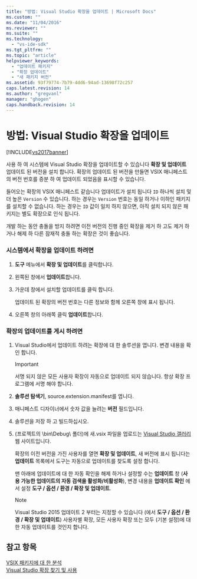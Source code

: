 ```yaml
---
title: "방법: Visual Studio 확장을 업데이트 | Microsoft Docs"
ms.custom: ""
ms.date: "11/04/2016"
ms.reviewer: ""
ms.suite: ""
ms.technology: 
  - "vs-ide-sdk"
ms.tgt_pltfrm: ""
ms.topic: "article"
helpviewer_keywords: 
  - "업데이트 패키지"
  - "확장 업데이트"
  - "새 패키지 버전"
ms.assetid: 93f79774-7b79-4dd6-94ad-13698f72c257
caps.latest.revision: 14
ms.author: "gregvanl"
manager: "ghogen"
caps.handback.revision: 14
---
```

# 방법: Visual Studio 확장을 업데이트
[!INCLUDE[vs2017banner](../code-quality/includes/vs2017banner.md)]

사용 하 여 시스템에 Visual Studio 확장을 업데이트할 수 있습니다 **확장 및 업데이트** 업데이트 된 버전을 설치 합니다. 확장의 업데이트 된 버전을 만들면 VSIX 매니페스트의 버전 번호를 증분 하 여 업데이트 되었음을 표시할 수 있습니다.  
  
 들어오는 확장의 VSIX 매니페스트 같습니다 업데이트가 설치 됩니다 `ID` 하나씩 설치 및 더 높은 `Version` 수 있습니다. 하는 경우는 `Version` 번호는 동일 하거나 이하인 패키지를 설치할 수 없습니다. 하는 경우는 `ID` 값이 일치 하지 않으면, 아직 설치 되지 않은 패키지는 별도 확장으로 인식 됩니다.  
  
 개발 하는 동안 충돌을 방지 하려면 이전 버전의 진행 중인 확장을 제거 하 고도 제거 하거나 해제 하 다른 잠재적 충돌 하는 확장은 것이 좋습니다.  
  
### 시스템에서 확장을 업데이트 하려면  
  
1.  **도구** 메뉴에서 **확장 및 업데이트**를 클릭합니다.  
  
2.  왼쪽된 창에서 **업데이트**합니다.  
  
3.  가운데 창에서 설치할 업데이트를 클릭 합니다.  
  
     업데이트 된 확장의 버전 번호는 다른 정보와 함께 오른쪽 창에 표시 됩니다.  
  
4.  오른쪽 창의 아래쪽 클릭 **업데이트**합니다.  
  
### 확장의 업데이트를 게시 하려면  
  
1.  Visual Studio에서 업데이트 하려는 확장에 대 한 솔루션을 엽니다. 변경 내용을 확인 합니다.  
  
    > [!IMPORTANT]
    >  서명 되지 않은 모든 사용자 확장이 자동으로 업데이트 되지 않습니다. 항상 확장 프로그램에 서명 해야 합니다.  
  
2.  **솔루션 탐색기**, source.extension.manifest를 엽니다.  
  
3.  매니페스트 디자이너에서 숫자 값을 늘려는 **버전** 필드입니다.  
  
4.  솔루션을 저장 하 고 빌드하십시오.  
  
5.  \(프로젝트의 \\bin\\Debug\\ 폴더\)에 새.vsix 파일을 업로드는 [Visual Studio 갤러리](http://go.microsoft.com/fwlink/?LinkID=123847) 웹 사이트입니다.  
  
     확장의 이전 버전을 가진 사용자를 열면 **확장 및 업데이트**, 새 버전에 표시 됩니다는 **업데이트** 목록에서 도구는 자동으로 업데이트를 찾도록 설정 합니다.  
  
     맨 아래에 업데이트에 대 한 자동 확인을 해제 하거나 설정할 수는 **업데이트** 창 \(**사용 가능한 업데이트의 자동 검색을 활성화\/비활성화**\), 변경 내용을 **업데이트 확인** 에서 설정 **도구 \/ 옵션 \/ 환경 \/ 확장 및 업데이트**.  
  
    > [!NOTE]
    >  Visual Studio 2015 업데이트 2 부터는 지정할 수 있습니다 \(에서 **도구 \/ 옵션 \/ 환경 \/ 확장 및 업데이트**\) 사용자별 확장, 모든 사용자 확장 또는 모두 \(기본 설정\)에 대 한 자동 업데이트를 것인지 합니다.  
  
## 참고 항목  
 [VSIX 패키지에 대 한 분석](../extensibility/anatomy-of-a-vsix-package.md)   
 [Visual Studio 확장 찾기 및 사용](../ide/finding-and-using-visual-studio-extensions.md)